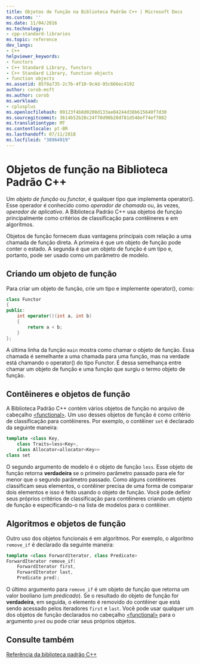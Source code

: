 ```yaml
---
title: Objetos de função na Biblioteca Padrão C++ | Microsoft Docs
ms.custom: ''
ms.date: 11/04/2016
ms.technology:
- cpp-standard-libraries
ms.topic: reference
dev_langs:
- C++
helpviewer_keywords:
- functors
- C++ Standard Library, functors
- C++ Standard Library, function objects
- function objects
ms.assetid: 85f8a735-2c7b-4f10-9c4d-95c666ec4192
author: corob-msft
ms.author: corob
ms.workload:
- cplusplus
ms.openlocfilehash: 09123f4b8d0200d133ae04244d38b615640f7d30
ms.sourcegitcommit: 3614b52b28c24f70d90b20d781d548ef74ef7082
ms.translationtype: MT
ms.contentlocale: pt-BR
ms.lasthandoff: 07/11/2018
ms.locfileid: "38964919"
---
```

# <a name="function-objects-in-the-c-standard-library"></a>Objetos de função na Biblioteca Padrão C++

Um *objeto de função* ou *functor*, é qualquer tipo que implementa operator(). Esse operador é conhecido como *operador de chamada* ou, às vezes, *operador de aplicativo*. A Biblioteca Padrão C++ usa objetos de função principalmente como critérios de classificação para contêineres e em algoritmos.

Objetos de função fornecem duas vantagens principais com relação a uma chamada de função direta. A primeira é que um objeto de função pode conter o estado. A segunda é que um objeto de função é um tipo e, portanto, pode ser usado como um parâmetro de modelo.

## <a name="creating-a-function-object"></a>Criando um objeto de função

Para criar um objeto de função, crie um tipo e implemente operator(), como:

```cpp
class Functor
{
public:
    int operator()(int a, int b)
    {
        return a < b;
    }
};
```

A última linha da função `main` mostra como chamar o objeto de função. Essa chamada é semelhante a uma chamada para uma função, mas na verdade está chamando o operator() do tipo Functor. É dessa semelhança entre chamar um objeto de função e uma função que surgiu o termo objeto de função.

## <a name="function-objects-and-containers"></a>Contêineres e objetos de função

A Biblioteca Padrão C++ contém vários objetos de função no arquivo de cabeçalho [\<functional>](../standard-library/functional.md). Um uso desses objetos de função é como critério de classificação para contêineres. Por exemplo, o contêiner `set` é declarado da seguinte maneira:

```cpp
template <class Key,
    class Traits=less<Key>,
    class Allocator=allocator<Key>>
class set
```

O segundo argumento de modelo é o objeto de função `less`. Esse objeto de função retorna **verdadeira** se o primeiro parâmetro passado para ele for menor que o segundo parâmetro passado. Como alguns contêineres classificam seus elementos, o contêiner precisa de uma forma de comparar dois elementos e isso é feito usando o objeto de função. Você pode definir seus próprios critérios de classificação para contêineres criando um objeto de função e especificando-o na lista de modelos para o contêiner.

## <a name="function-objects-and-algorithms"></a>Algoritmos e objetos de função

Outro uso dos objetos funcionais é em algoritmos. Por exemplo, o algoritmo `remove_if` é declarado da seguinte maneira:

```cpp
template <class ForwardIterator, class Predicate>
ForwardIterator remove_if(
    ForwardIterator first,
    ForwardIterator last,
    Predicate pred);
```

O último argumento para `remove_if` é um objeto de função que retorna um valor booliano (um *predicado*). Se o resultado do objeto de função for **verdadeira**, em seguida, o elemento é removido do contêiner que está sendo acessado pelos iteradores `first` e `last`. Você pode usar qualquer um dos objetos de função declarados no cabeçalho [\<functional>](../standard-library/functional.md) para o argumento `pred` ou pode criar seus próprios objetos.

## <a name="see-also"></a>Consulte também

[Referência da biblioteca padrão C++](../standard-library/cpp-standard-library-reference.md)<br/>
